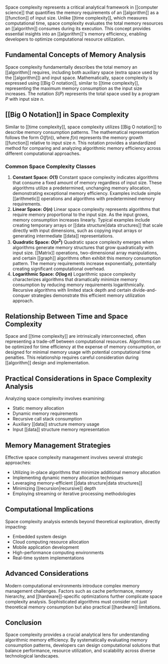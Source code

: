 Space complexity represents a critical analytical framework in [[computer science]] that quantifies the memory requirements of an [[algorithm]] as a [[function]] of input size. Unlike [[time complexity]], which measures computational time, space complexity evaluates the total memory resources an [[algorithm]] consumes during its execution. This concept provides essential insights into an [[algorithm]]'s memory efficiency, enabling developers to optimize computational resource utilization.

## Fundamental Concepts of Memory Analysis

Space complexity fundamentally describes the total memory an [[algorithm]] requires, including both auxiliary space (extra space used by the [[algorithm]]) and input space. Mathematically, space complexity is expressed using [[Big O notation]], similar to [[time complexity]], representing the maximum memory consumption as the input size increases. The notation $S(P)$ represents the total space used by a program $P$ with input size $n$.

## [[Big O Notation]] in Space Complexity

Similar to [[time complexity]], space complexity utilizes [[Big O notation]] to describe memory consumption patterns. The mathematical representation follows the form $O(f(n))$, where $f(n)$ represents the memory growth [[function]] relative to input size $n$. This notation provides a standardized method for comparing and analyzing algorithmic memory efficiency across different computational approaches.

### Common Space Complexity Classes

1. **Constant Space: $O(1)$** Constant space complexity indicates algorithms that consume a fixed amount of memory regardless of input size. These algorithms utilize a predetermined, unchanging memory allocation, demonstrating exceptional memory efficiency. Examples include simple [[arithmetic]] operations and algorithms with predetermined memory requirements.
2. **Linear Space: $O(n)$** Linear space complexity represents algorithms that require memory proportional to the input size. As the input grows, memory consumption increases linearly. Typical examples include creating temporary arrays or [[data structure|data structures]] that scale directly with input dimensions, such as copying input arrays or generating intermediate [[data]] representations.
3. **Quadratic Space: $O(n^2)$** Quadratic space complexity emerges when algorithms generate memory structures that grow quadratically with input size. [[Matrix]] operations, two-dimensional array manipulations, and certain [[graph]] algorithms often exhibit this memory consumption pattern. The memory requirements increase exponentially, potentially creating significant computational overhead.
4. **Logarithmic Space: $O(\log n)$** Logarithmic space complexity characterizes algorithms that dramatically minimize memory consumption by reducing memory requirements logarithmically. Recursive algorithms with limited stack depth and certain divide-and-conquer strategies demonstrate this efficient memory utilization approach.

## Relationship Between Time and Space Complexity

Space and [[time complexity]] are intrinsically interconnected, often representing a trade-off between computational resources. Algorithms can be optimized for time efficiency at the expense of memory consumption, or designed for minimal memory usage with potential computational time penalties. This relationship requires careful consideration during [[algorithm]] design and implementation.

## Practical Considerations in Space Complexity Analysis

Analyzing space complexity involves examining:

- Static memory allocation
- Dynamic memory requirements
- Recursive call stack consumption
- Auxiliary [[data]] structure memory usage
- Input [[data]] structure memory representation

## Memory Management Strategies

Effective space complexity management involves several strategic approaches:

- Utilizing in-place algorithms that minimize additional memory allocation
- Implementing dynamic memory allocation techniques
- Leveraging memory-efficient [[data structure|data structures]]
- Minimizing [[recursion|recursive]] depth
- Employing streaming or iterative processing methodologies

## Computational Implications

Space complexity analysis extends beyond theoretical exploration, directly impacting:

- Embedded system design
- Cloud computing resource allocation
- Mobile application development
- High-performance computing environments
- Real-time system implementations

## Advanced Considerations

Modern computational environments introduce complex memory management challenges. Factors such as cache performance, memory hierarchy, and [[hardware]]-specific optimizations further complicate space complexity analysis. Sophisticated algorithms must consider not just theoretical memory consumption but also practical [[hardware]] limitations.

## Conclusion

Space complexity provides a crucial analytical lens for understanding algorithmic memory efficiency. By systematically evaluating memory consumption patterns, developers can design computational solutions that balance performance, resource utilization, and scalability across diverse technological landscapes.